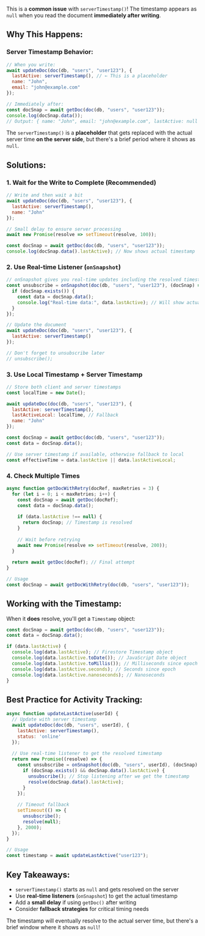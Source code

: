 This is a **common issue** with `serverTimestamp()`! The timestamp appears as `null` when you read the document **immediately after writing**.

## **Why This Happens:**

### **Server Timestamp Behavior:**
```javascript
// When you write:
await updateDoc(doc(db, "users", "user123"), {
  lastActive: serverTimestamp(), // ← This is a placeholder
  name: "John",
  email: "john@example.com"
});

// Immediately after:
const docSnap = await getDoc(doc(db, "users", "user123"));
console.log(docSnap.data());
// Output: { name: "John", email: "john@example.com", lastActive: null }
```

The `serverTimestamp()` is a **placeholder** that gets replaced with the actual server time **on the server side**, but there's a brief period where it shows as `null`.

## **Solutions:**

### **1. Wait for the Write to Complete (Recommended)**
```javascript
// Write and then wait a bit
await updateDoc(doc(db, "users", "user123"), {
  lastActive: serverTimestamp(),
  name: "John"
});

// Small delay to ensure server processing
await new Promise(resolve => setTimeout(resolve, 100));

const docSnap = await getDoc(doc(db, "users", "user123"));
console.log(docSnap.data().lastActive); // Now shows actual timestamp
```

### **2. Use Real-time Listener (`onSnapshot`)**
```javascript
// onSnapshot gives you real-time updates including the resolved timestamp
const unsubscribe = onSnapshot(doc(db, "users", "user123"), (docSnap) => {
  if (docSnap.exists()) {
    const data = docSnap.data();
    console.log("Real-time data:", data.lastActive); // Will show actual timestamp
  }
});

// Update the document
await updateDoc(doc(db, "users", "user123"), {
  lastActive: serverTimestamp()
});

// Don't forget to unsubscribe later
// unsubscribe();
```

### **3. Use Local Timestamp + Server Timestamp**
```javascript
// Store both client and server timestamps
const localTime = new Date();

await updateDoc(doc(db, "users", "user123"), {
  lastActive: serverTimestamp(),
  lastActiveLocal: localTime, // Fallback
  name: "John"
});

const docSnap = await getDoc(doc(db, "users", "user123"));
const data = docSnap.data();

// Use server timestamp if available, otherwise fallback to local
const effectiveTime = data.lastActive || data.lastActiveLocal;
```

### **4. Check Multiple Times**
```javascript
async function getDocWithRetry(docRef, maxRetries = 3) {
  for (let i = 0; i < maxRetries; i++) {
    const docSnap = await getDoc(docRef);
    const data = docSnap.data();
    
    if (data.lastActive !== null) {
      return docSnap; // Timestamp is resolved
    }
    
    // Wait before retrying
    await new Promise(resolve => setTimeout(resolve, 200));
  }
  
  return await getDoc(docRef); // Final attempt
}

// Usage
const docSnap = await getDocWithRetry(doc(db, "users", "user123"));
```

## **Working with the Timestamp:**

When it **does** resolve, you'll get a `Timestamp` object:

```javascript
const docSnap = await getDoc(doc(db, "users", "user123"));
const data = docSnap.data();

if (data.lastActive) {
  console.log(data.lastActive); // Firestore Timestamp object
  console.log(data.lastActive.toDate()); // JavaScript Date object
  console.log(data.lastActive.toMillis()); // Milliseconds since epoch
  console.log(data.lastActive.seconds); // Seconds since epoch
  console.log(data.lastActive.nanoseconds); // Nanoseconds
}
```

## **Best Practice for Activity Tracking:**

```javascript
async function updateLastActive(userId) {
  // Update with server timestamp
  await updateDoc(doc(db, "users", userId), {
    lastActive: serverTimestamp(),
    status: 'online'
  });
  
  // Use real-time listener to get the resolved timestamp
  return new Promise((resolve) => {
    const unsubscribe = onSnapshot(doc(db, "users", userId), (docSnap) => {
      if (docSnap.exists() && docSnap.data().lastActive) {
        unsubscribe(); // Stop listening after we get the timestamp
        resolve(docSnap.data().lastActive);
      }
    });
    
    // Timeout fallback
    setTimeout(() => {
      unsubscribe();
      resolve(null);
    }, 2000);
  });
}

// Usage
const timestamp = await updateLastActive("user123");
```

## **Key Takeaways:**
- `serverTimestamp()` starts as `null` and gets resolved on the server
- Use **real-time listeners** (`onSnapshot`) to get the actual timestamp
- Add a **small delay** if using `getDoc()` after writing
- Consider **fallback strategies** for critical timing needs

The timestamp will eventually resolve to the actual server time, but there's a brief window where it shows as `null`!